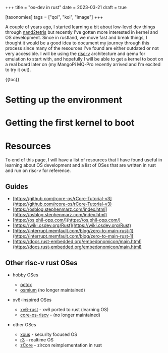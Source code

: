 +++
title = "os-dev in rust"
date = 2023-03-21
draft = true

[taxonomies]
tags = ["qoi", "koi", "image"]
+++

A couple of years ago, I started learning a bit about low-level dev things through [nand2tetris](https://www.nand2tetris.org/) but recently I've gotten more interested in kernel and OS development. Since in rustland, we move fast and break things, I thought it would be a good idea to document my journey through this process since many of the resources I've found are either outdated or not very accessible. I will be using the [risc-v](https://riscv.org/) architecture and qemu for emulation to start with, and hopefully I will be able to get a kernel to boot on a real board later on (my MangoPi MQ-Pro recently arrived and I'm excited to try it out).

{{toc}}

# Setting up the environment

# Getting the first kernel to boot

# Resources

To end of this page, I will have a list of resources that I have found useful in learning about OS development and a list of OSes that are written in rust and run on risc-v for reference.

## Guides

- [https://github.com/rcore-os/rCore-Tutorial-v3](https://github.com/rcore-os/rCore-Tutorial-v3)
- [https://osblog.stephenmarz.com/index.html](https://osblog.stephenmarz.com/index.html)
- [https://os.phil-opp.com/](https://os.phil-opp.com/)
- [https://wiki.osdev.org/Rust](https://wiki.osdev.org/Rust)
- [https://interrupt.memfault.com/blog/zero-to-main-rust-1](https://interrupt.memfault.com/blog/zero-to-main-rust-1)
- [https://docs.rust-embedded.org/embedonomicon/main.html](https://docs.rust-embedded.org/embedonomicon/main.html)

## Other risc-v rust OSes

- hobby OSes

  - [octox](https://github.com/o8vm/octox/tree/main)
  - [osmium](https://github.com/moratorium08/osmium) (no longer maintained)

- xv6-inspired OSes

  - [xv6-rust](https://github.com/Ko-oK-OS/xv6-rust) - xv6 ported to rust (learning OS)
  - [core-os-riscv](https://github.com/skyzh/core-os-riscv) - (no longer maintained)

- other OSes

  - [xous](https://github.com/betrusted-io/xous-core) - security focused OS
  - [r3](https://github.com/r3-os/r3) - realtime OS
  - [zCore](https://github.com/rcore-os/zCore) - zircon reimplementation in rust
